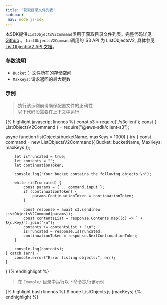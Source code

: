 ```yaml
---
title: '获取目录文件列表'
sidebar:
 nav: node.js-sdk
---
```

本SDK提供`ListObjectsV2Command`类用于获取目录文件列表。完整代码详见 [Github](https://github.com/aws/aws-sdk-js-v3/blob/main/clients/client-s3/src/commands/ListObjectsV2Command.ts) 。
`ListObjectsV2Command`调用的 S3 API 为 ListObjectsV2, 具体参见[ListObjectsV2 API 文档](https://docs.aws.amazon.com/AmazonS3/latest/API/API_ListObjectsV2.html)。



### 参数说明
- `Bucket`： 文件所在的存储空间
- `MaxKeys`: 请求返回的最大键数




### 示例
> 执行该示例前请确保配置文件的正确性<br>以下代码段需要在上下文中运行

<div class="copyable" markdown="1">
{% highlight javascript linenos %}
const s3 = require('./s3client');
const { ListObjectsV2Command } = require("@aws-sdk/client-s3");

async function listObjects(bucketName, maxKeys = 1000) {
    try {
        const command = new ListObjectsV2Command({
            Bucket: bucketName,
            MaxKeys: maxKeys
        });

        let isTruncated = true;
        let contents = "";
        let continuationToken;

        console.log("Your bucket contains the following objects:\n");

        while (isTruncated) {
            const params = { ...command.input };
            if (continuationToken) {
                params.ContinuationToken = continuationToken;
            }

            const response = await s3.send(new ListObjectsV2Command(params));
            const contentsList = response.Contents.map((c) => ` • ${c.Key}`).join("\n");
            contents += contentsList + "\n";
            isTruncated = response.IsTruncated;
            continuationToken = response.NextContinuationToken;
        }

        console.log(contents);
    } catch (err) {
        console.error("Error listing objects:", err);
    }
}
{% endhighlight %}
</div>

> 在 `Example/` 目录中运行以下命令执行该示例

<div class="copyable" markdown="1">
{% highlight bash linenos %}
$ node ListObjects.js <bucketName> [maxKeys]
{% endhighlight %}
</div>
